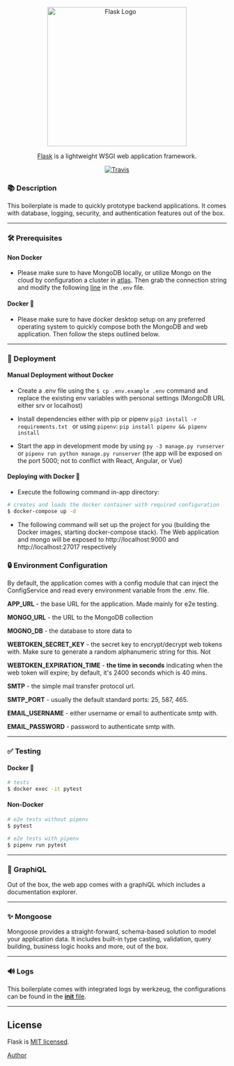 <p align="center">
  <a href="https://palletsprojects.com/p/flask/" target="blank"><img src="https://cdn.hashnode.com/res/hashnode/image/upload/v1518503935975/S1_-_WePM.png" width="320" alt="Flask Logo" /></a>
</p>

<p align="center"><a href="https://palletsprojects.com/p/flask/">Flask</a> is a lightweight WSGI web application framework.</p>
<p align="center">
    <a href="https://travis-ci.org/msanvarov/flask-graphql-mongo"><img src="https://travis-ci.org/msanvarov/flask-graphql-mongo.svg?branch=master" alt="Travis" /></a>
</p>
  
### 📚 Description

This boilerplate is made to quickly prototype backend applications. It comes with database, logging, security, and authentication features out of the box.

---

### 🛠️ Prerequisites

#### Non Docker

- Please make sure to have MongoDB locally, or utilize Mongo on the cloud by configuration a cluster in [atlas](https://www.mongodb.com/cloud/atlas). Then grab the connection string and modify the following [line](https://github.com/msanvarov/flask-graphql-mongo/blob/master/.env.example#L5) in the `.env` file.

#### Docker 🐳

- Please make sure to have docker desktop setup on any preferred operating system to quickly compose both the MongoDB and web application. Then follow the steps outlined below.

---

### 🚀 Deployment

#### Manual Deployment without Docker

- Create a .env file using the `$ cp .env.example .env` command and replace the existing env variables with personal settings (MongoDB URL either srv or localhost)

- Install dependencies either with pip or pipenv `pip3 install -r requirements.txt ` or using `pipenv`: `pip install pipenv && pipenv install`

- Start the app in development mode by using `py -3 manage.py runserver` or `pipenv run python manage.py runserver` (the app will be exposed on the port 5000; not to conflict with React, Angular, or Vue)

#### Deploying with Docker 🐳

- Execute the following command in-app directory:

```bash
# creates and loads the docker container with required configuration
$ docker-compose up -d
```

- The following command will set up the project for you (building the Docker images, starting docker-compose stack). The Web application and mongo will be exposed to http://localhost:9000 and http://localhost:27017 respectively

### 🔒 Environment Configuration

By default, the application comes with a config module that can inject the ConfigService and read every environment variable from the .env. file.

**APP_URL** - the base URL for the application. Made mainly for e2e testing.

**MONGO_URL** - the URL to the MongoDB collection

**MOGNO_DB** - the database to store data to

**WEBTOKEN_SECRET_KEY** - the secret key to encrypt/decrypt web tokens with. Make sure to generate a random alphanumeric string for this. Not 

**WEBTOKEN_EXPIRATION_TIME** - **the time in seconds** indicating when the web token will expire; by default, it's 2400 seconds which is 40 mins.

**SMTP** - the simple mail transfer protocol url.

**SMTP_PORT** - usually the default standard ports: 25, 587, 465.

**EMAIL_USERNAME** - either username or email to authenticate smtp with.

**EMAIL_PASSWORD** - password to authenticate smtp with.

---

### ✅ Testing

#### Docker 🐳

```bash
# tests
$ docker exec -it pytest
```

#### Non-Docker

```bash
# e2e tests without pipenv
$ pytest

# e2e tests with pipenv
$ pipenv run pytest
```

---

### 📝 GraphiQL

Out of the box, the web app comes with a graphiQL which includes a documentation explorer.

---

### ✨ Mongoose

Mongoose provides a straight-forward, schema-based solution to model your application data. It includes built-in type casting, validation, query building, business logic hooks and more, out of the box.

---

### 🔊 Logs

This boilerplate comes with integrated logs by werkzeug, the configurations can be found in the [__init__ file](https://github.com/msanvarov/flask-graphql-mongo/blob/master/__init__.py#L8).

---

## License

Flask is [MIT licensed](LICENSE).

[Author](https://msanvarov.github.io/personal-portfolio/)
